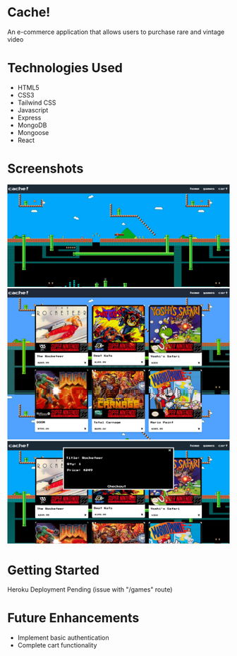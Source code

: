 Cache!
===============

An e-commerce application that allows users to purchase rare and vintage video

Technologies Used
===============
 - HTML5
 - CSS3
 - Tailwind CSS
 - Javascript
 - Express
 - MongoDB
 - Mongoose
 - React

Screenshots
===============
![Alt text](capstone_home.png)
![Alt text](capstone_games.png)
![Alt text](capstone_modal.png)

Getting Started
===============
Heroku Deployment Pending (issue with "/games" route)

Future Enhancements
===============
- Implement basic authentication
- Complete cart functionality
